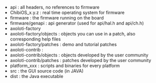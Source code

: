 * api : all headers, no references to firmware
* ChibiOS_x.y.z : real time operating system for firmware
* firmware : the firmware running on the board
* firmware/genapi : api generator (used for api/hal.h and api/ch.h)
* axoloti-factory
* axoloti-factory/objects : objects you can use in a patch, also corresponding help files
* axoloti-factory/patches : demo and tutorial patches
* axoloti-contrib : 
* axoloti-contrib/objects : objects developed by the user community
* axoloti-contrib/patches : patches developed by the user community
* platform_xxx : scripts and binaries for every platform
* src : the GUI source code (in JAVA)
* dist : the Java executable
